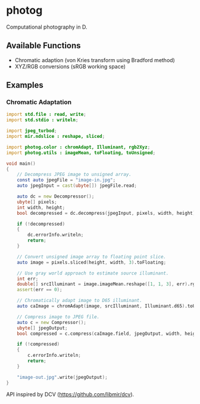 # photog
Computational photography in D.

## Available Functions
- Chromatic adaption (von Kries transform using Bradford method)
- XYZ/RGB conversions (sRGB working space)

## Examples
### Chromatic Adaptation
```d
import std.file : read, write;
import std.stdio : writeln;

import jpeg_turbod;
import mir.ndslice : reshape, sliced;

import photog.color : chromAdapt, Illuminant, rgb2Xyz;
import photog.utils : imageMean, toFloating, toUnsigned;

void main()
{
    // Decompress JPEG image to unsigned array.
    const auto jpegFile = "image-in.jpg";
    auto jpegInput = cast(ubyte[]) jpegFile.read;

    auto dc = new Decompressor();
    ubyte[] pixels;
    int width, height;
    bool decompressed = dc.decompress(jpegInput, pixels, width, height);

    if (!decompressed)
    {
        dc.errorInfo.writeln;
        return;
    }

    // Convert unsigned image array to floating point slice.
    auto image = pixels.sliced(height, width, 3).toFloating;

    // Use gray world approach to estimate source illuminant.
    int err;
    double[] srcIlluminant = image.imageMean.reshape([1, 1, 3], err).rgb2Xyz.field;
    assert(err == 0);

    // Chromatically adapt image to D65 illuminant.
    auto caImage = chromAdapt(image, srcIlluminant, Illuminant.d65).toUnsigned;

    // Compress image to JPEG file.
    auto c = new Compressor();
    ubyte[] jpegOutput;
    bool compressed = c.compress(caImage.field, jpegOutput, width, height, 90);

    if (!compressed)
    {
        c.errorInfo.writeln;
        return;
    }

    "image-out.jpg".write(jpegOutput);
}

```

API inspired by DCV (https://github.com/libmir/dcv).
